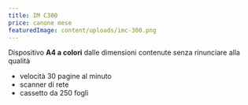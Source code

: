 ```yaml
---
title: IM C300
price: canone mese
featuredImage: content/uploads/imc-300.png
---
```

Dispositivo **A4 a colori** dalle dimensioni contenute senza rinunciare alla qualità

* velocità 30 pagine al minuto
* scanner di rete 
* cassetto da 250 fogli